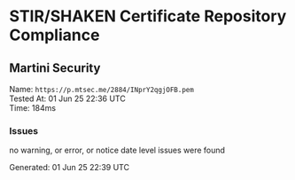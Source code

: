 # STIR/SHAKEN Certificate Repository Compliance

## Martini Security

Name: `https://p.mtsec.me/2884/INprY2qgjOFB.pem`\
Tested At: 01 Jun 25 22:36 UTC\
Time: 184ms

### Issues

no warning, or error, or notice date level issues were found

Generated: 01 Jun 25 22:39 UTC